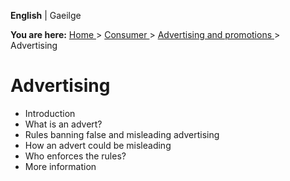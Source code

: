 **English** |  Gaeilge 

**You are here:** [ Home ](/en/) > [ Consumer ](/en/consumer/) > [ Advertising
and promotions ](/en/consumer/advertising-and-promotions/) > Advertising

#  Advertising

  * Introduction 
  * What is an advert? 
  * Rules banning false and misleading advertising 
  * How an advert could be misleading 
  * Who enforces the rules? 
  * More information 
